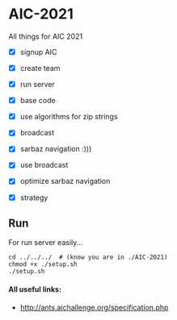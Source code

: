 # AIC-2021
All things for AIC 2021
- [x] signup AIC
- [x] create team
- [x] run server
- [x] base code
- [x] use algorithms for zip strings
- [x] broadcast
- [x] sarbaz navigation :)))
- [x] use broadcast
- [x] optimize sarbaz navigation
- [x] strategy


## Run
For run server easily... <br />
```
cd ../../../  # (know you are in ./AIC-2021)
chmod +x ./setup.sh
./setup.sh
```
#### All useful links:
- <http://ants.aichallenge.org/specification.php>
